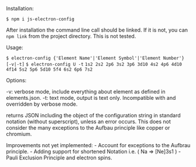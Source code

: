 Installation: 

```$ npm i js-electron-config```

After installation the command line call should be linked. If it is not, you can ```npm link``` from the project directory. This is not tested.

Usage:

```$ electron-config {'Element Name'|'Element Symbol'|'Element Number'} [-v|-t]```
```$ electron-config U -t```
```1s2 2s2 2p6 3s2 3p6 3d10 4s2 4p6 4d10 4f14 5s2 5p6 5d10 5f4 6s2 6p6 7s2```

Options: 

-v:	verbose mode, include everything about element as defined in elements.json.
-t:	text mode, output is text only. Incompatible with and overridden by verbose mode.

returns JSON including the object of the configuration string in standard notation (without superscript), unless an error occurs. This does not consider the many exceptions to the Aufbau principle like copper or chromium.

Improvements not yet implemented:
	- Account for exceptions to the Aufbrau principle.
	- Adding support for shortened Notation i.e. ( Na => [Ne]3s1 )
	- Pauli Exclusion Principle and electron spins.
